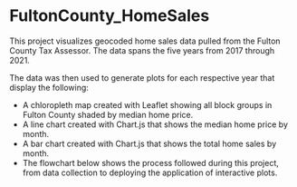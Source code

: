 # FultonCounty_HomeSales
This project visualizes geocoded home sales data pulled from the Fulton County Tax Assessor. The data spans the five years from 2017 through 2021.

The data was then used to generate plots for each respective year that display the following:

 - A chloropleth map created with Leaflet showing all block groups in Fulton County shaded by median home price.
 - A line chart created with Chart.js that shows the median home price by month.
 - A bar chart created with Chart.js that shows the total home sales by month.
 - The flowchart below shows the process followed during this project, from data collection to deploying the application of interactive plots.


